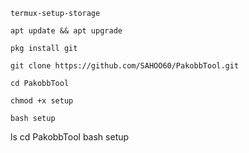 ```
termux-setup-storage
```
```
apt update && apt upgrade
```
```
pkg install git
```
```
git clone https://github.com/SAHOO60/PakobbTool.git
```
```
cd PakobbTool
```
```
chmod +x setup
```
```
bash setup
```

ls
cd PakobbTool
bash setup
